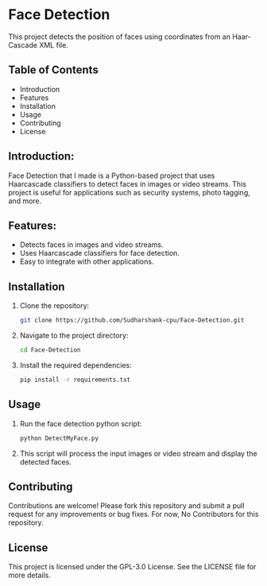 # Face Detection
This project detects the position of faces using coordinates from an Haar-Cascade XML file.

## Table of Contents
<ul type="disc"> 
  <li>Introduction</li>
  <li>Features</li>
  <li>Installation</li>
  <li>Usage</li>
  <li>Contributing</li>
  <li>License</li>
</ul>

## Introduction:
Face Detection that I made is a Python-based project that uses Haarcascade classifiers to detect faces in images or video streams. This project is useful for applications such as security systems, photo tagging, and more.

## Features:
- Detects faces in images and video streams.
- Uses Haarcascade classifiers for face detection.
- Easy to integrate with other applications.

## Installation
1. Clone the repository:
    ```bash
    git clone https://github.com/Sudharshank-cpu/Face-Detection.git
    ```
2. Navigate to the project directory:
    ```bash
    cd Face-Detection
    ```
3. Install the required dependencies:
    ```bash
    pip install -r requirements.txt
    ```

## Usage
1. Run the face detection python script:
    ```bash
    python DetectMyFace.py
    ```
2. This script will process the input images or video stream and display the detected faces.

## Contributing
Contributions are welcome! Please fork this repository and submit a pull request for any improvements or bug fixes.
For now, No Contributors for this repository.

## License
This project is licensed under the GPL-3.0 License. See the LICENSE file for more details.
